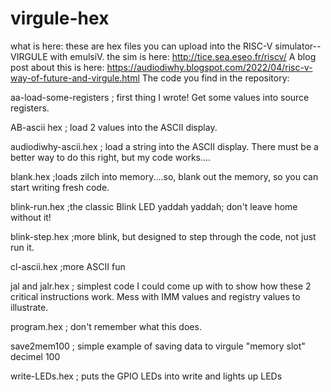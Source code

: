 # virgule-hex
what is here: these are hex files you can upload into the RISC-V simulator--VIRGULE with emulsiV.
the sim is here: http://tice.sea.eseo.fr/riscv/
A blog post about this is here: https://audiodiwhy.blogspot.com/2022/04/risc-v-way-of-future-and-virgule.html
The code you find in the repository:

aa-load-some-registers   ; first thing I wrote!  Get some values into source registers.

AB-ascii hex   ; load 2 values into the ASCII display.

audiodiwhy-ascii.hex  ; load a string into the ASCII display.  There must be a better way to do this right, but my code works....

blank.hex   ;loads zilch into memory....so, blank out the memory, so you can start writing fresh code.

blink-run.hex   ;the classic Blink LED yaddah yaddah; don't leave home without it!

blink-step.hex  ;more blink, but designed to step through the code, not just run it.

cl-ascii.hex      ;more ASCII fun  

jal and jalr.hex  ; simplest code I could come up with to show how these 2 critical instructions work.  Mess with IMM values and registry values to illustrate.

program.hex   ; don't remember what this does.  

save2mem100   ; simple example of saving data to virgule "memory slot" decimel 100 

write-LEDs.hex   ; puts the GPIO LEDs into write and lights up LEDs
